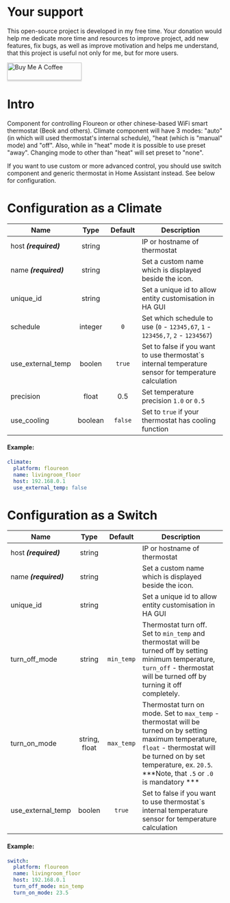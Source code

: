 # Your support
This open-source project is developed in my free time. 
Your donation would help me dedicate more time and resources to improve project, add new features, fix bugs, 
as well as improve motivation and helps me understand, that this project is useful not only for me, but for more users.

<a href="https://www.buymeacoffee.com/Ua0JwY9" target="_blank"><img src="https://www.buymeacoffee.com/assets/img/custom_images/orange_img.png" alt="Buy Me A Coffee" style="height: 41px !important;width: 174px !important;box-shadow: 0px 3px 2px 0px rgba(190, 190, 190, 0.5) !important;-webkit-box-shadow: 0px 3px 2px 0px rgba(190, 190, 190, 0.5) !important;" ></a>

# Intro
Component for controlling Floureon or other chinese-based WiFi smart thermostat (Beok and others). Climate component will have 3 modes: "auto" (in which will used thermostat's internal schedule), "heat (which is "manual" mode) and "off". Also, while in "heat" mode it is possible to use preset "away". Changing mode to other than "heat" will set preset to "none". 

If you want to use custom or more advanced control, you should use switch component and generic thermostat in Home Assistant instead. See below for configuration.

# Configuration as a Climate

| Name                  |  Type   | Default | Description                                                                                          |
|-----------------------|:-------:|:-------:|------------------------------------------------------------------------------------------------------|
| host ***(required)*** | string  |         | IP or hostname of thermostat                                                                         |
| name ***(required)*** | string  |         | Set a custom name which is displayed beside the icon.                                                |
| unique_id             | string  |         | Set a unique id to allow entity customisation in HA GUI                                              |
| schedule              | integer |   `0`   | Set which schedule to use (`0` - `12345,67`, `1` - `123456,7`, `2` - `1234567`)                      |
| use_external_temp     | boolen  | `true`  | Set to false if you want to use thermostat`s internal temperature sensor for temperature calculation |
| precision             |  float  |   0.5   | Set temperature precision `1.0` or `0.5`                                                             |
| use_cooling           | boolean | `false` | Set to `true` if your thermostat has cooling function                                                |

#### Example:
```yaml
climate:
  platform: floureon
  name: livingroom_floor
  host: 192.168.0.1
  use_external_temp: false
```

# Configuration as a Switch
| Name                  |     Type      |  Default   | Description                                                                                                                                                                                                                  |
|-----------------------|:-------------:|:----------:|------------------------------------------------------------------------------------------------------------------------------------------------------------------------------------------------------------------------------|
| host ***(required)*** |    string     |            | IP or hostname of thermostat                                                                                                                                                                                                 |
| name ***(required)*** |    string     |            | Set a custom name which is displayed beside the icon.                                                                                                                                                                        |
| unique_id             |    string     |            | Set a unique id to allow entity customisation in HA GUI                                                                                                                                                                      |
| turn_off_mode         |    string     | `min_temp` | Thermostat turn off. Set to `min_temp` and thermostat will be turned off by setting minimum temperature, `turn_off` - thermostat will be turned off by turning it off completely.                                            |
| turn_on_mode          | string, float | `max_temp` | Thermostat turn on mode. Set to `max_temp` - thermostat will be turned on by setting maximum temperature, `float` - thermostat will be turned on by set temperature, ex. `20.5`. ***Note, that `.5` or `.0` is mandatory *** |
| use_external_temp     |    boolen     |   `true`   | Set to false if you want to use thermostat`s internal temperature sensor for temperature calculation                                                                                                                         |

#### Example:
```yaml
switch:
  platform: floureon
  name: livingroom_floor
  host: 192.168.0.1
  turn_off_mode: min_temp
  turn_on_mode: 23.5
```
